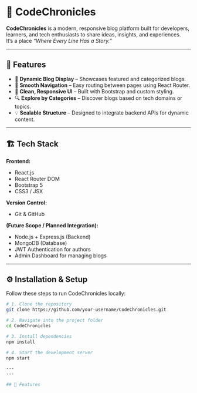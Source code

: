 # 📝 CodeChronicles

**CodeChronicles** is a modern, responsive blog platform built for developers, learners, and tech enthusiasts to share ideas, insights, and experiences.  
It’s a place *“Where Every Line Has a Story.”*

---

## 🚀 Features

- 📰 **Dynamic Blog Display** – Showcases featured and categorized blogs.  
- 🧭 **Smooth Navigation** – Easy routing between pages using React Router.  
- 🎨 **Clean, Responsive UI** – Built with Bootstrap and custom styling.  
- 🔍 **Explore by Categories** – Discover blogs based on tech domains or topics.  
- 💡 **Scalable Structure** – Designed to integrate backend APIs for dynamic content.

---

## 🏗️ Tech Stack

**Frontend:**
- React.js
- React Router DOM
- Bootstrap 5
- CSS3 / JSX

**Version Control:**
- Git & GitHub

**(Future Scope / Planned Integration):**
- Node.js + Express.js (Backend)
- MongoDB (Database)
- JWT Authentication for authors
- Admin Dashboard for managing blogs

---

## ⚙️ Installation & Setup

Follow these steps to run CodeChronicles locally:

```bash
# 1. Clone the repository
git clone https://github.com/your-username/CodeChronicles.git

# 2. Navigate into the project folder
cd CodeChronicles

# 3. Install dependencies
npm install

# 4. Start the development server
npm start

---
---

## 🚀 Features

